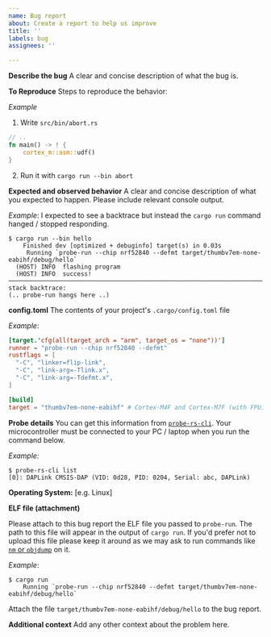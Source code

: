```yaml
---
name: Bug report
about: Create a report to help us improve
title: ''
labels: bug
assignees: ''

---
```


**Describe the bug**
A clear and concise description of what the bug is.

**To Reproduce**
Steps to reproduce the behavior:

*Example*
1. Write `src/bin/abort.rs`
``` rust
// ..
fn main() -> ! {
    cortex_m::asm::udf()
}
```
2. Run it with `cargo run --bin abort`

**Expected and observed behavior**
A clear and concise description of what you expected to happen. Please include relevant console output.

*Example*: I expected to see a backtrace but instead the `cargo run` command hanged / stopped responding.
``` console
$ cargo run --bin hello
    Finished dev [optimized + debuginfo] target(s) in 0.03s
     Running `probe-run --chip nrf52840 --defmt target/thumbv7em-none-eabihf/debug/hello`
  (HOST) INFO  flashing program
  (HOST) INFO  success!
────────────────────────────────────────────────────────────────────────────────
stack backtrace:
(.. probe-run hangs here ..)
```

**config.toml**
The contents of your project's `.cargo/config.toml` file

*Example*:

``` toml
[target.'cfg(all(target_arch = "arm", target_os = "none"))']
runner = "probe-run --chip nrf52840 --defmt"
rustflags = [
  "-C", "linker=flip-link",
  "-C", "link-arg=-Tlink.x",
  "-C", "link-arg=-Tdefmt.x",
]

[build]
target = "thumbv7em-none-eabihf" # Cortex-M4F and Cortex-M7F (with FPU)
```

**Probe details**
You can get this information from [`probe-rs-cli`](https://crates.io/crates/probe-rs-cli). Your microcontroller must be connected to your PC / laptop when you run the command below.

*Example:*

``` console
$ probe-rs-cli list
[0]: DAPLink CMSIS-DAP (VID: 0d28, PID: 0204, Serial: abc, DAPLink)
```

**Operating System:**
[e.g. Linux]

**ELF file (attachment)**

Please attach to this bug report the ELF file you passed to `probe-run`. The path to this file will appear in the output of `cargo run`. If you'd prefer not to upload this file please keep it around as we may ask to run commands like [`nm` or `objdump`](https://crates.io/crates/cargo-binutils) on it.

*Example*:

``` console
$ cargo run
    Running `probe-run --chip nrf52840 --defmt target/thumbv7em-none-eabihf/debug/hello`
```

Attach the file `target/thumbv7em-none-eabihf/debug/hello` to the bug report.

**Additional context**
Add any other context about the problem here.
